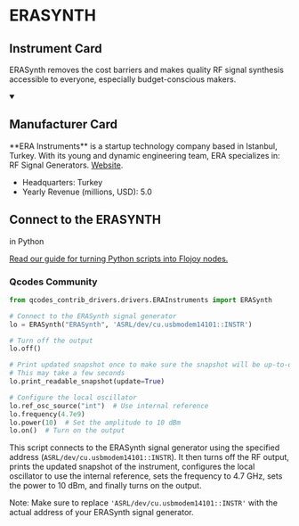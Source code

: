
# ERASYNTH


## Instrument Card

ERASynth removes the cost barriers and makes quality RF signal synthesis accessible to everyone, especially budget-conscious makers.

<details open>
<summary><h2>Manufacturer Card</h2></summary>
**ERA Instruments** is a startup technology company based in Istanbul, Turkey. With its young and dynamic engineering team, ERA specializes in: RF Signal Generators. <a href=https://erainstruments.com/#home>Website</a>.
<br>
<ul>
  <li>Headquarters: Turkey</li>
  <li>Yearly Revenue (millions, USD): 5.0</li>
</ul>
</details>

## Connect to the ERASYNTH
 in Python

[Read our guide for turning Python scripts into Flojoy nodes.](https://docs.flojoy.ai/custom-nodes/creating-custom-node/)


### Qcodes Community


```python
from qcodes_contrib_drivers.drivers.ERAInstruments import ERASynth

# Connect to the ERASynth signal generator
lo = ERASynth("ERASynth", 'ASRL/dev/cu.usbmodem14101::INSTR')

# Turn off the output
lo.off()

# Print updated snapshot once to make sure the snapshot will be up-to-date
# This may take a few seconds
lo.print_readable_snapshot(update=True)

# Configure the local oscillator
lo.ref_osc_source("int")  # Use internal reference
lo.frequency(4.7e9)
lo.power(10)  # Set the amplitude to 10 dBm
lo.on()  # Turn on the output
```

This script connects to the ERASynth signal generator using the specified address (`ASRL/dev/cu.usbmodem14101::INSTR`). It then turns off the RF output, prints the updated snapshot of the instrument, configures the local oscillator to use the internal reference, sets the frequency to 4.7 GHz, sets the power to 10 dBm, and finally turns on the output.

Note: Make sure to replace `'ASRL/dev/cu.usbmodem14101::INSTR'` with the actual address of your ERASynth signal generator.

